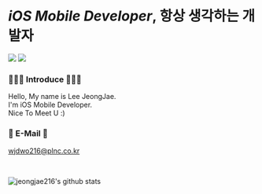<!-- <div align="center">
  
  ![header](https://capsule-render.vercel.app/api?type=cylinder&color=112233&height=100&section=header&text=Welcome%20To%20LJJ's%20Github&fontColor=ffffff&fontSize=30&animation=fadeIn&fontAlignY=55)
  
![transparent](https://capsule-render.vercel.app/api?type=transparent&fontColor=FFFFFF&text=LJJ's%20GitHub%20&height=150&fontSize=40&desc=Welcome!&descAlignY=75&descAlign=60)

<h3 align="center"><b>🙇🏻‍♂️ Introduce 🙇🏻‍♂️</b></h3>
  
Hello, My name is JeongJaeLee.
  
I'm iOS Mobile Developer.
  
Nice To Meet U :)

<br/>
  
<h3 align="center"><b>⚙︎ Tech Stack ⚙︎</b></h3>

<img src="https://img.shields.io/badge/Swift-F05138?style=for-the-badge&logo=Swift&logoColor=white">
<img src="https://img.shields.io/badge/github-181717?style=for-the-badge&logo=github&logoColor=white">

<br/>
<br/>
  
<h3 align="center"><b>📧 E-Mail 📧</b></h3>

wjdwo216@plnc.co.kr

<br/>
<br/>

![jeongjae216's github stats](https://github-readme-stats.vercel.app/api?username=jeongjae216&show_icons=true&theme=city_lights)
</div> -->
# *iOS Mobile Developer*, 항상 생각하는 개발자

![](https://img.shields.io/badge/Swift-F05138?style=for-the-badge&logo=Swift&logoColor=white)
![](https://img.shields.io/badge/github-181717?style=for-the-badge&logo=github&logoColor=white)

<h3><b>🙇🏻‍♂️ Introduce 🙇🏻‍♂️</b></h3>

Hello, My name is Lee JeongJae.   
I'm iOS Mobile Developer.   
Nice To Meet U :)

<h3><b>📧 E-Mail 📧</b></h3>

wjdwo216@plnc.co.kr

<br/>

![jeongjae216's github stats](https://github-readme-stats.vercel.app/api?username=jeongjae216&show_icons=true&theme=city_lights)

